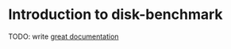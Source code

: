 # Introduction to disk-benchmark

TODO: write [great documentation](http://jacobian.org/writing/what-to-write/)
